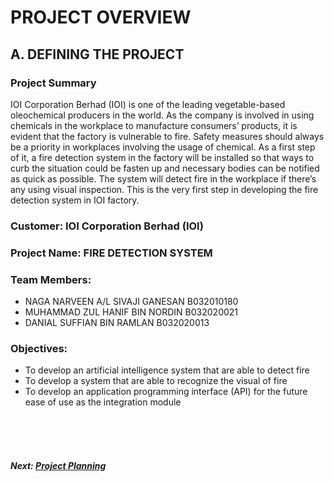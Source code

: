 # PROJECT OVERVIEW

## A. DEFINING THE PROJECT
### Project Summary
IOI Corporation Berhad (IOI) is one of the leading vegetable-based oleochemical producers in the world. As the company is involved in using chemicals in the workplace to manufacture consumers’ products, it is evident that the factory is vulnerable to fire. Safety measures should always be a priority in workplaces involving the usage of chemical. 
As a first step of it, a fire detection system in the factory will be installed so that ways to curb the situation could be fasten up and necessary bodies can be notified as quick as possible. The system will detect fire in the workplace if there’s any using visual inspection. This is the very first step in developing the fire detection system in IOI factory.

### Customer:  IOI Corporation Berhad (IOI)
### Project Name: FIRE DETECTION SYSTEM
### Team Members:
+ NAGA NARVEEN A/L SIVAJI GANESAN B032010180
+ MUHAMMAD ZUL HANIF BIN NORDIN B032020021 
+ DANIAL SUFFIAN BIN RAMLAN B032020013

### Objectives:
+ To develop an artificial intelligence system that are able to detect fire 
+ To develop a system that are able to recognize the visual of fire
+ To develop an application programming interface (API) for the future ease of use as the integration module

<br><br><br>
##### Next: [Project Planning](B-PROJECT_PLANNING.md)
